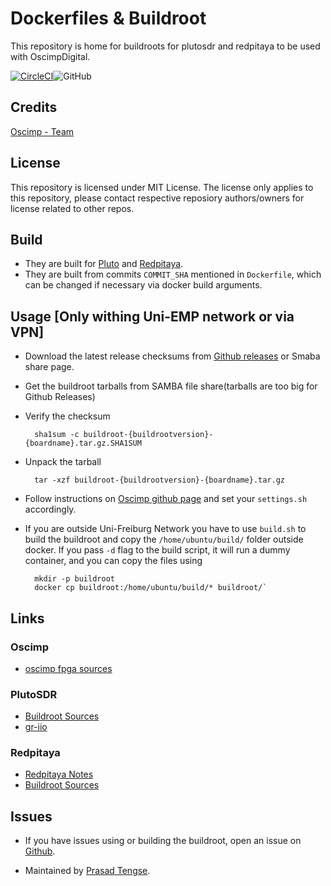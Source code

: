 # Dockerfiles & Buildroot

This repository is home for buildroots for plutosdr and redpitaya to be used with OscimpDigital.

[![CircleCI](https://circleci.com/gh/tprasadtp/oscimp-docker/tree/master.svg?style=svg)](https://circleci.com/gh/tprasadtp/oscimp-docker/tree/master)![GitHub](https://img.shields.io/github/license/imtek-emp/oscimp-docker.svg)

## Credits

[Oscimp - Team](http://oscillator-imp.com/dokuwiki/doku.php)

## License

This repository is licensed under MIT License.
The license only applies to this repository, please contact respective reposiory authors/owners for
license related to other repos.

## Build

- They are built for [Pluto](https://github.com/oscimp/PlutoSDR)
and [Redpitaya](https://github.com/trabucayre/redpitaya).
- They are built from commits `COMMIT_SHA` mentioned in `Dockerfile`, which can be changed
if necessary via docker build arguments.

## Usage [Only withing Uni-EMP network or via VPN]

- Download the latest release checksums from [Github releases](https://github.com/imtek-emp/oscimp-docker/releases) or Smaba share page.
- Get the buildroot tarballs from SAMBA file share(tarballs are too big for Github Releases)
- Verify the checksum
  ```console
    sha1sum -c buildroot-{buildrootversion}-{boardname}.tar.gz.SHA1SUM
  ```
- Unpack the tarball

  ```console
    tar -xzf buildroot-{buildrootversion}-{boardname}.tar.gz
  ```

- Follow instructions on [Oscimp github page](https://github.com/oscimp/oscimpDigital) and set your `settings.sh`
accordingly.

- If you are outside Uni-Freiburg Network you have to use `build.sh` to build the buildroot and copy the `/home/ubuntu/build/` folder outside docker. If you pass `-d` flag to the build script, it will run a dummy container, and you can copy the files using 
  ```console
    mkdir -p buildroot
    docker cp buildroot:/home/ubuntu/build/* buildroot/`
  ```
## Links

### Oscimp

- [oscimp fpga sources](https://github.com/oscimp/fpga_ip)

### PlutoSDR

- [Buildroot Sources](https://github.com/oscimp/PlutoSDR)
- [gr-iio](https://github.com/analogdevicesinc/gr-iio)

### Redpitaya

- [Redpitaya Notes](https://pavel-demin.github.io/red-pitaya-notes/)
- [Buildroot Sources](https://github.com/trabucayre/redpitaya)

## Issues

- If you have issues using or building the buildroot, open an issue on [Github](https://github.com/imtek-emp/oscimp-docker/issues).

- Maintained by [Prasad Tengse](https://github.com/tprasadtp).
